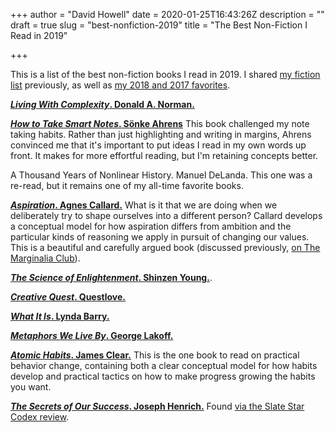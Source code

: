 +++
author = "David Howell"
date = 2020-01-25T16:43:26Z
description = ""
draft = true
slug = "best-nonfiction-2019"
title = "The Best Non-Fiction I Read in 2019"

+++


This is a list of the best non-fiction books I read in 2019. I shared [my fiction list](/the-best-books-i-read-in-2019/) previously, as well as [my 2018 and 2017 favorites](/best-books-2018/).

[**_Living With Complexity_. Donald A. Norman.**](https://www.goodreads.com/book/show/8295595-living-with-complexity) 

[**_How to Take Smart Notes_. Sönke Ahrens**](https://www.goodreads.com/book/show/34507927-how-to-take-smart-notes) This book challenged my note taking habits. Rather than just highlighting and writing in margins, Ahrens convinced me that it's important to put ideas I read in my own words up front. It makes for more effortful reading, but I'm retaining concepts better.

A Thousand Years of Nonlinear History. Manuel DeLanda. This one was a re-read, but it remains one of my all-time favorite books.

[**_Aspiration_. Agnes Callard.**](https://www.goodreads.com/book/show/48105571-aspiration) What is it that we are doing when we deliberately try to shape ourselves into a different person? Callard develops a conceptual model for how aspiration differs from ambition and the particular kinds of reasoning we apply in pursuit of changing our values. This is a beautiful and carefully argued book (discussed previously, [on The Marginalia Club](https://themarginaliaclub.substack.com/p/aspiration-and-akrasia)).

[**_The Science of Enlightenment_. Shinzen Young.**](https://www.goodreads.com/book/show/40490123-the-science-of-enlightenment).  

[**_Creative Quest_. Questlove.**](https://www.goodreads.com/book/show/36260417-creative-quest)

[**_What It Is_. Lynda Barry.**](https://www.goodreads.com/book/show/2086132.What_It_Is)

[**_Metaphors We Live By_. George Lakoff.**](https://www.goodreads.com/book/show/34459.Metaphors_We_Live_By)

[**_Atomic Habits_. James Clear.**](https://www.goodreads.com/book/show/40121378-atomic-habits) This is the one book to read on practical behavior change, containing both a clear conceptual model for how habits develop and practical tactics on how to make progress growing the habits you want.

[**_The Secrets of Our Success_. Joseph Henrich.**](https://www.goodreads.com/book/show/25761655-the-secret-of-our-success) Found [via the Slate Star Codex review](https://slatestarcodex.com/2019/06/04/book-review-the-secret-of-our-success/).



